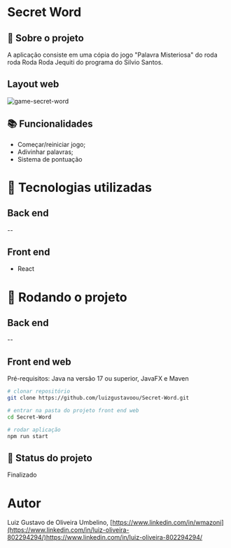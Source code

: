 # Secret Word
<!-- license --> 

## :memo:  Sobre o projeto
A aplicação consiste em uma cópia do jogo "Palavra Misteriosa" do roda roda Roda Roda Jequiti do programa do Silvio Santos.

<!--## Layout mobile-->

## Layout web

![game-secret-word](https://github.com/luizgustavoou/Secret-Word/assets/89609312/b9fc311f-2e81-4c45-81d2-b1fdab2c7aa1)


<!--
## Modelo conceitual
![Modelo Conceitual](https://github.com/acenelio/assets/raw/main/sds1/modelo-conceitual.png)
-->

## :books: Funcionalidades
* Começar/reiniciar jogo;
* Adivinhar palavras;
* Sistema de pontuação
  
# :wrench: Tecnologias utilizadas
## Back end
--
## Front end
* React

<!--## Implantação em produção
- Back end: Heroku
- Front end web: Netlify
- Banco de dados: Postgresql -->

# :rocket: Rodando o projeto

## Back end
--

## Front end web
Pré-requisitos: Java na versão 17 ou superior, JavaFX e Maven

```bash
# clonar repositório
git clone https://github.com/luizgustavoou/Secret-Word.git

# entrar na pasta do projeto front end web
cd Secret-Word

# rodar aplicação
npm run start
```

<!-- ## :soon: Implementação futura -->

## :dart: Status do projeto
Finalizado

# Autor

Luiz Gustavo de Oliveira Umbelino,
[https://www.linkedin.com/in/wmazoni](https://www.linkedin.com/in/luiz-oliveira-802294294/)https://www.linkedin.com/in/luiz-oliveira-802294294/

